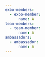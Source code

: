 ```yaml
---
exbo-members:
  - exbo-member:
      name: A
team-members:
  - team-member:
      name: A
ambassadors:
  - ambassador:
      name: A
---
```


